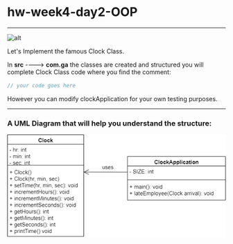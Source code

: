 

# hw-week4-day2-OOP

---

![alt](images/clock.png)

Let's Implement the famous Clock Class.

In **src** ----> **com.ga** the classes are created and structured you will complete Clock Class code where you find the comment:

```java
// your code goes here 
```
However you can modify clockApplication for your own testing purposes.

---
### A UML Diagram that will help you understand the structure: 

![alt](images/UML.PNG)


